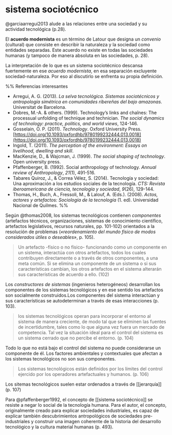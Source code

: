 # sistema sociotécnico
@garciaarregui2013 alude a las relaciones entre una sociedad y su actividad tecnológica (p.28).

El **acuerdo modernista** es un término de Latour que designa un *convenio* (cultural) que consiste en describir la naturaleza y la sociedad como entidades separadas. Este acuerdo no existe en todas las sociedades humanas (y tampoco de manera absoluta en las sociedades, p. 28).

La interpretación de lo que es un sistema sociotécnico descansa fuertemente en ese *acuerdo modernista*, en esa separación excluyente sociedad-naturaleza. Por eso al discutirlo se enfrenta su propia definición.

%%
Referencias interesantes
- Arregui, A. G. (2013). _La selva tecnológica. Sistemas sociotécnicos y antropología simétrica en comunidades ribereñas del bajo amazonas_. Universitat de Barcelona.
- Dobres, M.-A. & others. (1999). Technology’s links and chaînes: The processual unfolding of technique and technician. _The social dynamics of technology: practice, politics, and world views_, 124-146.
- Gosselain, O. P. (2011). _Technology_. Oxford University Press. [https://doi.org/10.1093/oxfordhb/9780199232444.013.0018](https://doi.org/10.1093/oxfordhb/9780199232444.013.0018)
- Ingold, T. (2011). _The perception of the environment: Essays on livelihood, dwelling and skill_.
- MacKenzie, D., & Wajcman, J. (1999). _The social shaping of technology_. Open university press.
- Pfaffenberger, B. (1992). Social anthropology of technology. _Annual review of Anthropology_, _21_(1), 491-516.
- Tabares Quiroz, J., & Correa Vélez, S. (2014). Tecnología y sociedad: Una aproximación a los estudios sociales de la tecnología. _CTS: Revista iberoamericana de ciencia, tecnología y sociedad_, _9_(26), 129-144.
- Thomas, H., Buch, A., Fressoli, M., & Lalouf, A. (Eds.). (2008). _Actos, actores y artefactos: Sociología de la tecnología_ (1. ed). Universidad Nacional de Quilmes.
%%

Según @thomas2008, los sistemas tecnológicos contienen *componentes* (artefactos técnicos, organizaciones, sistemas de conocimiento científico, artefactos legislativos, recursos naturales, pp. 101-102) orientados a la resolución de problemas (*«reordenamiento del mundo físico de modos considerados útiles o deseables»*, p. 105).

>Un artefacto -físico o no físico- funcionando como un componente en un sistema, interactúa con otros artefactos, todos los cuales contribuyen directamente o a través de otros componentes, a una meta común. Si se elimina un componente de un sistema o si sus características cambian, los otros artefactos en el sistema alterarán sus características de acuerdo a ello. (102)

Los *constructores de sistemas* (ingenieros heterogéneos) desarrollan los componentes de los sistemas tecnológicos y en ese sentido los artefactos son socialmente construidos.Los componentes del sistema interactúan y sus características se autodeterminan a través de esas interacciones (p. 103).

> los sistemas tecnológicos operan para incorporar el entorno al sistema de manera creciente, de modo tal que se eliminen las fuentes de incertidumbre, tales como lo que alguna vez fuera un mercado de competencia. Tal vez la situación ideal para el control del sistema es un sistema cerrado que no percibe el entorno. (p. 104)

Todo lo que no está bajo el control del sistema no puede considerarse un componente de él. Los factores ambientales y contextuales que afectan a los sistemas tecnológicos no son sus componentes.

>Los sistemas tecnológicos están definidos por los límites del control ejercido por los operadores artefactuales y humanos. (p. 106)

Los sitemas tecnológicos suelen estar ordenados a través de [[jerarquía]] (p. 107)

Para @pfaffenberger1992, el concepto de [[sistema sociotécnico]] se resiste a negar lo social de la tecnología humana. Para el autor, el concepto, originalmente creado para explicar sociedades industriales, es capaz de explicar también descubrimientos antropológicos de sociedades pre-industriales y construir una imagen coherente de la historia del desarrollo tecnológico y la cultura material humanas (p. 493).
